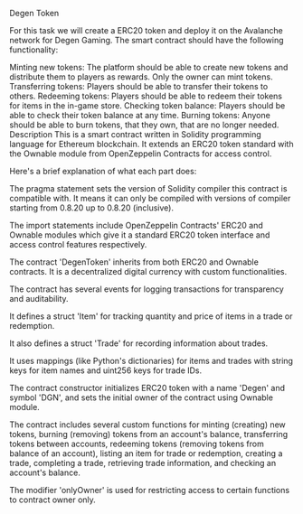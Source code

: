 Degen Token

For this task we will create a ERC20 token and deploy it on the Avalanche network for Degen Gaming. The smart contract should have the following functionality:

Minting new tokens: The platform should be able to create new tokens and distribute them to players as rewards. Only the owner can mint tokens.
Transferring tokens: Players should be able to transfer their tokens to others.
Redeeming tokens: Players should be able to redeem their tokens for items in the in-game store.
Checking token balance: Players should be able to check their token balance at any time.
Burning tokens: Anyone should be able to burn tokens, that they own, that are no longer needed.
Description
This is a smart contract written in Solidity programming language for Ethereum blockchain. It extends an ERC20 token standard with the Ownable module from OpenZeppelin Contracts for access control.

Here's a brief explanation of what each part does:

The pragma statement sets the version of Solidity compiler this contract is compatible with. It means it can only be compiled with versions of compiler starting from 0.8.20 up to 0.8.20 (inclusive).

The import statements include OpenZeppelin Contracts' ERC20 and Ownable modules which give it a standard ERC20 token interface and access control features respectively.

The contract 'DegenToken' inherits from both ERC20 and Ownable contracts. It is a decentralized digital currency with custom functionalities.

The contract has several events for logging transactions for transparency and auditability.

It defines a struct 'Item' for tracking quantity and price of items in a trade or redemption.

It also defines a struct 'Trade' for recording information about trades.

It uses mappings (like Python's dictionaries) for items and trades with string keys for item names and uint256 keys for trade IDs.

The contract constructor initializes ERC20 token with a name 'Degen' and symbol 'DGN', and sets the initial owner of the contract using Ownable module.

The contract includes several custom functions for minting (creating) new tokens, burning (removing) tokens from an account's balance, transferring tokens between accounts, redeeming tokens (removing tokens from balance of an account), listing an item for trade or redemption, creating a trade, completing a trade, retrieving trade information, and checking an account's balance.

The modifier 'onlyOwner' is used for restricting access to certain functions to contract owner only.
